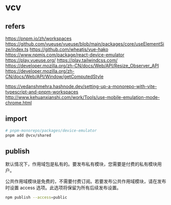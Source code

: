 # vcv

## refers

<https://pnpm.io/zh/workspaces>
<https://github.com/vueuse/vueuse/blob/main/packages/core/useElementSize/index.ts>
<https://github.com/wheatjs/vue-hako>
<https://www.npmjs.com/package/react-device-emulator>
<https://play.vueuse.org/>
<https://play.tailwindcss.com/>
<https://developer.mozilla.org/zh-CN/docs/Web/API/Resize_Observer_API>
<https://developer.mozilla.org/zh-CN/docs/Web/API/Window/getComputedStyle>

<https://vedanshmehra.hashnode.dev/setting-up-a-monorepo-with-vite-typescript-and-pnpm-workspaces>
<http://www.kehuanxianshi.com/work/Tools/use-mobile-emulation-mode-chrome.html>

## import

```bash
# pnpm-monorepo/packages/device-emulator
pnpm add @vcv/shared
```

## publish

默认情况下，作用域包是私有的。要发布私有模块，您需要是付费的私有模块用户。

公共作用域模块是免费的，不需要付费订阅。若要发布公共作用域模块，请在发布时设置 access 选项。此选项将保留为所有后续发布设置。

```bash
npm publish --access=public
```
